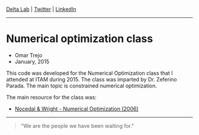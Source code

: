 
[Delta Lab](https://links.deltalab.ai/website) | [Twitter](https://links.deltalab.ai/twitter) | [LinkedIn](https://links.deltalab.ai/linkedin)

---

# Numerical optimization class

- Omar Trejo
- January, 2015

This code was developed for the Numerical Optimization class that I attended at
ITAM during 2015. The class was imparted by Dr. Zeferino Parada. The main topic
is constrained numerical optimization.

The main resource for the class was:

- [Nocedal & Wright - Numerical Optimization (2006)](http://www.springer.com/us/book/9780387303031)

---

> "We are the people we have been waiting for."
